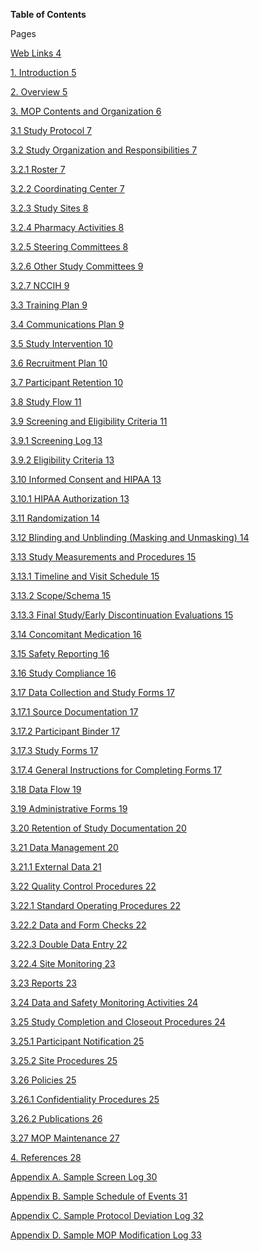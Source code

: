 **Table of Contents**

Pages

[Web Links 4](#web-links)

[1. Introduction 5](#introduction)

[2. Overview 5](#overview)

[3. MOP Contents and Organization 6](#mop-contents-and-organization)

[3.1 Study Protocol 7](#study-protocol)

[3.2 Study Organization and Responsibilities
7](#study-organization-and-responsibilities)

[3.2.1 Roster 7](#roster)

[3.2.2 Coordinating Center 7](#coordinating-center)

[3.2.3 Study Sites 8](#study-sites)

[3.2.4 Pharmacy Activities 8](#pharmacy-activities)

[3.2.5 Steering Committees 8](#steering-committees)

[3.2.6 Other Study Committees 9](#other-study-committees)

[3.2.7 NCCIH 9](#nccih)

[3.3 Training Plan 9](#training-plan)

[3.4 Communications Plan 9](#communications-plan)

[3.5 Study Intervention 10](#study-intervention)

[3.6 Recruitment Plan 10](#recruitment-plan)

[3.7 Participant Retention 10](#participant-retention)

[3.8 Study Flow 11](#study-flow)

[3.9 Screening and Eligibility Criteria
11](#screening-and-eligibility-criteria)

[3.9.1 Screening Log 13](#screening-log)

[3.9.2 Eligibility Criteria 13](#eligibility-criteria)

[3.10 Informed Consent and HIPAA 13](#informed-consent-and-hipaa)

[3.10.1 HIPAA Authorization 13](#hipaa-authorization)

[3.11 Randomization 14](#randomization)

[3.12 Blinding and Unblinding (Masking and Unmasking)
14](#blinding-and-unblinding-masking-and-unmasking)

[3.13 Study Measurements and Procedures
15](#study-measurements-and-procedures)

[3.13.1 Timeline and Visit Schedule 15](#timeline-and-visit-schedule)

[3.13.2 Scope/Schema 15](#scopeschema)

[3.13.3 Final Study/Early Discontinuation Evaluations
15](#final-studyearly-discontinuation-evaluations)

[3.14 Concomitant Medication 16](#concomitant-medication)

[3.15 Safety Reporting 16](#safety-reporting)

[3.16 Study Compliance 16](#study-compliance)

[3.17 Data Collection and Study Forms
17](#data-collection-and-study-forms)

[3.17.1 Source Documentation 17](#source-documentation)

[3.17.2 Participant Binder 17](#participant-binder)

[3.17.3 Study Forms 17](#study-forms)

[3.17.4 General Instructions for Completing Forms
17](#general-instructions-for-completing-forms)

[3.18 Data Flow 19](#data-flow)

[3.19 Administrative Forms 19](#administrative-forms)

[3.20 Retention of Study Documentation
20](#retention-of-study-documentation)

[3.21 Data Management 20](#data-management)

[3.21.1 External Data 21](#external-data)

[3.22 Quality Control Procedures 22](#quality-control-procedures)

[3.22.1 Standard Operating Procedures
22](#standard-operating-procedures)

[3.22.2 Data and Form Checks 22](#data-and-form-checks)

[3.22.3 Double Data Entry 22](#double-data-entry)

[3.22.4 Site Monitoring 23](#site-monitoring)

[3.23 Reports 23](#reports)

[3.24 Data and Safety Monitoring Activities
24](#data-and-safety-monitoring-activities)

[3.25 Study Completion and Closeout Procedures
24](#study-completion-and-closeout-procedures)

[3.25.1 Participant Notification 25](#participant-notification)

[3.25.2 Site Procedures 25](#site-procedures)

[3.26 Policies 25](#policies)

[3.26.1 Confidentiality Procedures 25](#confidentiality-procedures)

[3.26.2 Publications 26](#publications)

[3.27 MOP Maintenance 27](#mop-maintenance)

[4. References 28](#references)

[Appendix A. Sample Screen Log 30](#appendix-a.-sample-screen-log)

[Appendix B. Sample Schedule of Events
31](#appendix-b.-sample-schedule-of-events)

[Appendix C. Sample Protocol Deviation Log 32](#_Toc424723934)

[Appendix D. Sample MOP Modification Log 33](#_Toc424723935)

